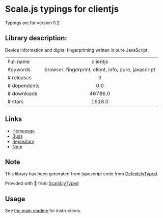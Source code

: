 
# Scala.js typings for clientjs

Typings are for version 0.2

## Library description:
Device information and digital fingerprinting written in pure JavaScript.

|                    |                 |
| ------------------ | :-------------: |
| Full name          | clientjs |
| Keywords           | browser, fingerprint, client, info, pure, javascript |
| # releases         | 3 |
| # dependents       | 0.0 |
| # downloads        | 46786.0 |
| # stars            | 1618.0 |

## Links
- [Homepage](https://github.com/jackspirou/clientjs#readme)
- [Bugs](https://github.com/jackspirou/clientjs/issues)
- [Repository](https://github.com/jackspirou/clientjs)
- [Npm](https://www.npmjs.com/package/clientjs)
    


## Note
This library has been generated from typescript code from [DefinitelyTyped](https://definitelytyped.org).

Provided with :purple_heart: from [ScalablyTyped](https://github.com/oyvindberg/ScalablyTyped)

## Usage
See [the main readme](../../readme.md) for instructions.


